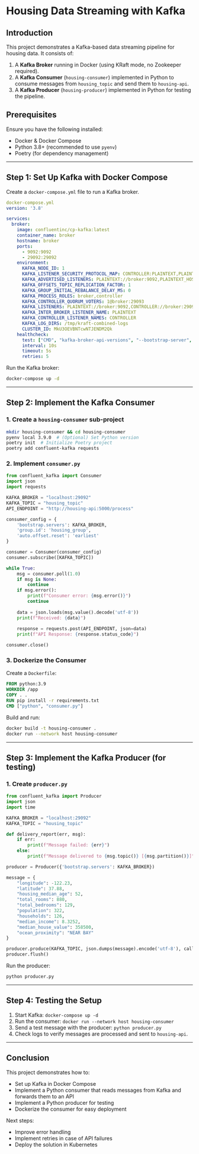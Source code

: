 # Housing Data Streaming with Kafka

## Introduction

This project demonstrates a Kafka-based data streaming pipeline for housing data. It consists of:

1. A **Kafka Broker** running in Docker (using KRaft mode, no Zookeeper required).
2. A **Kafka Consumer** (`housing-consumer`) implemented in Python to consume messages from `housing_topic` and send them to `housing-api`.
3. A **Kafka Producer** (`housing-producer`) implemented in Python for testing the pipeline.

## Prerequisites

Ensure you have the following installed:

- Docker & Docker Compose
- Python 3.8+ (recommended to use `pyenv`)
- Poetry (for dependency management)

---

## Step 1: Set Up Kafka with Docker Compose

Create a `docker-compose.yml` file to run a Kafka broker.

```yaml
docker-compose.yml
version: '3.8'

services:
  broker:
    image: confluentinc/cp-kafka:latest
    container_name: broker
    hostname: broker
    ports:
      - 9092:9092
      - 29092:29092
    environment:
      KAFKA_NODE_ID: 1
      KAFKA_LISTENER_SECURITY_PROTOCOL_MAP: CONTROLLER:PLAINTEXT,PLAINTEXT:PLAINTEXT,PLAINTEXT_HOST:PLAINTEXT
      KAFKA_ADVERTISED_LISTENERS: PLAINTEXT://broker:9092,PLAINTEXT_HOST://localhost:29092
      KAFKA_OFFSETS_TOPIC_REPLICATION_FACTOR: 1
      KAFKA_GROUP_INITIAL_REBALANCE_DELAY_MS: 0
      KAFKA_PROCESS_ROLES: broker,controller
      KAFKA_CONTROLLER_QUORUM_VOTERS: 1@broker:29093
      KAFKA_LISTENERS: PLAINTEXT://broker:9092,CONTROLLER://broker:29093,PLAINTEXT_HOST://0.0.0.0:29092
      KAFKA_INTER_BROKER_LISTENER_NAME: PLAINTEXT
      KAFKA_CONTROLLER_LISTENER_NAMES: CONTROLLER
      KAFKA_LOG_DIRS: /tmp/kraft-combined-logs
      CLUSTER_ID: MkU3OEVBNTcwNTJENDM2Qk
    healthcheck:
      test: ["CMD", "kafka-broker-api-versions", "--bootstrap-server", "broker:9092"]
      interval: 10s
      timeout: 5s
      retries: 5
```

Run the Kafka broker:

```sh
docker-compose up -d
```

---

## Step 2: Implement the Kafka Consumer

### 1. Create a `housing-consumer` sub-project

```sh
mkdir housing-consumer && cd housing-consumer
pyenv local 3.9.0  # (Optional) Set Python version
poetry init  # Initialize Poetry project
poetry add confluent-kafka requests
```

### 2. Implement `consumer.py`

```python
from confluent_kafka import Consumer
import json
import requests

KAFKA_BROKER = "localhost:29092"
KAFKA_TOPIC = "housing_topic"
API_ENDPOINT = "http://housing-api:5000/process"

consumer_config = {
    'bootstrap.servers': KAFKA_BROKER,
    'group.id': 'housing_group',
    'auto.offset.reset': 'earliest'
}

consumer = Consumer(consumer_config)
consumer.subscribe([KAFKA_TOPIC])

while True:
    msg = consumer.poll(1.0)
    if msg is None:
        continue
    if msg.error():
        print(f"Consumer error: {msg.error()}")
        continue
    
    data = json.loads(msg.value().decode('utf-8'))
    print(f"Received: {data}")
    
    response = requests.post(API_ENDPOINT, json=data)
    print(f"API Response: {response.status_code}")

consumer.close()
```

### 3. Dockerize the Consumer

Create a `Dockerfile`:

```Dockerfile
FROM python:3.9
WORKDIR /app
COPY . .
RUN pip install -r requirements.txt
CMD ["python", "consumer.py"]
```

Build and run:

```sh
docker build -t housing-consumer .
docker run --network host housing-consumer
```

---

## Step 3: Implement the Kafka Producer (for testing)

### 1. Create `producer.py`

```python
from confluent_kafka import Producer
import json
import time

KAFKA_BROKER = "localhost:29092"
KAFKA_TOPIC = "housing_topic"

def delivery_report(err, msg):
    if err:
        print(f"Message failed: {err}")
    else:
        print(f"Message delivered to {msg.topic()} [{msg.partition()}]")

producer = Producer({'bootstrap.servers': KAFKA_BROKER})

message = {
    "longitude": -122.23,
    "latitude": 37.88,
    "housing_median_age": 52,
    "total_rooms": 880,
    "total_bedrooms": 129,
    "population": 322,
    "households": 126,
    "median_income": 8.3252,
    "median_house_value": 358500,
    "ocean_proximity": "NEAR BAY"
}

producer.produce(KAFKA_TOPIC, json.dumps(message).encode('utf-8'), callback=delivery_report)
producer.flush()
```

Run the producer:

```sh
python producer.py
```

---

## Step 4: Testing the Setup

1. Start Kafka: `docker-compose up -d`
2. Run the consumer: `docker run --network host housing-consumer`
3. Send a test message with the producer: `python producer.py`
4. Check logs to verify messages are processed and sent to `housing-api`.

---

## Conclusion

This project demonstrates how to:

- Set up Kafka in Docker Compose
- Implement a Python consumer that reads messages from Kafka and forwards them to an API
- Implement a Python producer for testing
- Dockerize the consumer for easy deployment

Next steps:

- Improve error handling
- Implement retries in case of API failures
- Deploy the solution in Kubernetes

